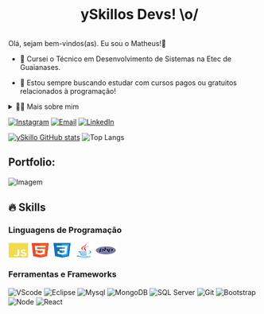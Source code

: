 <!--título-->
<div id="user-content-toc">
  <ul align="center">
    <summary><h1 style="display: inline-block">ySkillos Devs! \o/</h1></summary>
</div>

<!-- Presentation -->
<p>
  Olá, sejam bem-vindos(as). Eu sou o Matheus!👋
  
  -  🌱 Cursei o Técnico em Desenvolvimento de Sistemas na Etec de Guaianases.
    
  - 🔭 Estou sempre buscando estudar com cursos pagos ou gratuitos relacionados à programação!
</p>

<!-- Dropdown -->
<details>
  <summary>👨‍💻 Mais sobre mim</summary>

  - 💬 Olá! Eu sou o Matheus. Tenho 20 anos e estudei Desenvolvimento de Sistemas na Etec. Tenho um grande interesse por Java e JavaScript, e gosto de criar projetos que tenham um impacto positivo no meio social. Estou planejando cursar Análise e Desenvolvimento de Sistemas (ADS) na faculdade para aprofundar ainda mais meus conhecimentos e habilidades nessa área.

  - ⚡ Eu gosto de programar jogos, sites e interfaces gráficas. Meu hobby é voltado para o front-end, onde crio designs e depois os animo com programação. Também gosto de trabalhar com bancos de dados como MySQL, SQL Server e Oracle. Estou sempre estudando sobre isso e sobre front-end também.
</details>

<!-- Links -->

[![Instagram](https://img.shields.io/badge/Instagram-E4405F?style=for-the-badge&logo=instagram&logoColor=white)](https://www.instagram.com/yskillo_ofc/)
[![Email](https://img.shields.io/badge/Gmail-D14836?style=for-the-badge&logo=gmail&logoColor=white)](mailto:matheus.gfront@gmail.com)
[![LinkedIn](https://img.shields.io/badge/LinkedIn-0077B5?style=for-the-badge&logo=linkedin&logoColor=white)](https://www.linkedin.com/in/matheus-gomes-40a529222/)



<!-- GithubStats -->
[![ySkillo GitHub stats](https://github-readme-stats.vercel.app/api?username=yskillo)](https://github.com/anuraghazra/github-readme-stats)
![Top Langs](https://github-readme-stats.vercel.app/api/top-langs/?username=yskillo&layout=compact)




<!-- Portfolio -->
## Portfolio:
<!-- GIF -->
<p align="left">
  <img align="center" src="https://github.com/VariableBee/VariableBee/assets/77739311/4e9f41af-6b57-49a7-b15a-74322e96b4d7" alt="Imagem">
</p>

## 🔥 Skills
<!-- Skills: Programming Languages -->
  <div style="flex-basis: 48%;">
    <h3>Linguagens de Programação</h3>
    <img align="center" alt="Js" height="30" width="40" src="https://raw.githubusercontent.com/devicons/devicon/master/icons/javascript/javascript-plain.svg">
    <img align="center" alt="HTML" height="30" width="40" src="https://raw.githubusercontent.com/devicons/devicon/master/icons/html5/html5-original.svg">
    <img align="center" alt="CSS" height="30" width="40" src="https://raw.githubusercontent.com/devicons/devicon/master/icons/css3/css3-original.svg">
    <img align="center" alt="JAVA" height="30" width="40" src="https://raw.githubusercontent.com/devicons/devicon/master/icons/java/java-original.svg">
    <img align="center" alt="PHP" height="30" width="40" src="https://raw.githubusercontent.com/devicons/devicon/master/icons/php/php-original.svg">
  </div>


  
  <!-- Skills: Tools & Frameworks -->
  <div style="flex-basis: 48%;">
    <h3>Ferramentas e Frameworks</h3>
    <img align="center" alt="VScode" height="30" width="40" src="https://cdn.jsdelivr.net/gh/devicons/devicon/icons/vscode/vscode-original.svg">
    <img align="center" alt="Eclipse" height="30" width="40" src="https://cdn.jsdelivr.net/gh/devicons/devicon/icons/eclipse/eclipse-original.svg">
    <img align="center" alt="Mysql" height="30" width="40" src="https://cdn.jsdelivr.net/gh/devicons/devicon/icons/mysql/mysql-original.svg">
    <img align="center" alt="MongoDB" height="30" width="40" src="https://cdn.jsdelivr.net/gh/devicons/devicon/icons/mongodb/mongodb-original.svg">
    <img align="center" alt="SQL Server" height="30" width="40" src="https://cdn.jsdelivr.net/gh/devicons/devicon/icons/microsoftsqlserver/microsoftsqlserver-plain-wordmark.svg">
    <img align="center" alt="Git" height="30" width="40" src="https://cdn.jsdelivr.net/gh/devicons/devicon/icons/git/git-original.svg">
    <img align="center" alt="Bootstrap" height="30" width="40" src="https://cdn.jsdelivr.net/gh/devicons/devicon/icons/bootstrap/bootstrap-original.svg">
    <img align="center" alt="Node" height="30" width="40" src="https://cdn.jsdelivr.net/gh/devicons/devicon/icons/nodejs/nodejs-original.svg">
    <img align="center" alt="React" height="30" width="40" src="https://cdn.jsdelivr.net/gh/devicons/devicon/icons/react/react-original.svg">
</div>

  
 
